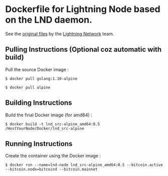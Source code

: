 # Dockerfile for Lightning Node based on the LND daemon.
See the <A href="https://github.com/lightningnetwork/lnd/tree/master/docker/lnd">original files</A> by the <A href="https://github.com/lightningnetwork">Lightning Network</A> team.

Pulling Instructions (Optional coz automatic with build)
-
Pull the source Docker image  :
<pre><code>$ docker pull golang:1.10-alpine</code></pre>
<pre><code>$ docker pull alpine</code></pre>

Building Instructions
-
Build the final Docker image (for amd64) :
<pre><code>$ docker build -t lnd_src-alpine_amd64:0.5 /HostYourNode/Docker/lnd_src-alpine</code></pre>

Running Instructions
-
Create the container using the Docker image :
<pre><code>$ docker run --name=lnd-node lnd_src-alpine_amd64:0.5 --bitcoin.active --bitcoin.node=bitcoind --bitcoin.mainnet</code></pre>
